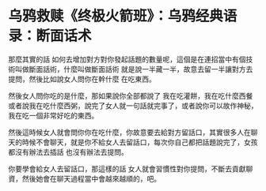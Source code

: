 # 乌鸦救赎《终极火箭班》：乌鸦经典语录：断面话术

那麼其實的話 如何去增加對方對你發起話題的數量呢，這個是在連招當中有個技術叫做斷面話術，什麼叫做斷面話術 就是說一半藏一半，故意去留一半讓對方去提問，然後比如說女人問你在幹什麼 在吃東西。

然後女人問你吃的是什麼，那如果說你全部都說了 我在吃灌餅，我在吃什麼西餐 或者說我在吃什麼西粥，說完了女人就一句話就完事了，或者說你可以故作神秘，我在吃一個非常好吃的東西。

然後這時候女人就會問你你在吃什麼，你故意要去給對方留話口，其實很多人在聊天的時候不會聊天，就是你不給女人去留話口，每次你自己都把話題說完了，女孩都沒有辦法去插話 也沒有辦法去提問。

你要學會給女人去留話口，那這樣的話 女人就會習慣性對你提問，不斷去貢獻聊資，然後她會在聊天過程當中會越來越順的，吧。

